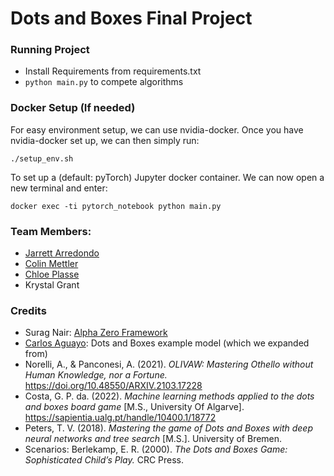# Dots and Boxes Final Project

### Running Project
- Install Requirements from requirements.txt
- ``python main.py`` to compete algorithms

### Docker Setup (If needed)
For easy environment setup, we can use nvidia-docker. Once you have nvidia-docker set up, we can then simply run:

``./setup_env.sh``

To set up a (default: pyTorch) Jupyter docker container. We can now open a new terminal and enter:

``docker exec -ti pytorch_notebook python main.py``

### Team Members:
- [Jarrett Arredondo](https://github.com/Colinm1215)
- [Colin Mettler](https://github.com/Colinm1215)
- [Chloe Plasse](https://github.com/oridyne)
- Krystal Grant

### Credits
* Surag Nair: [Alpha Zero Framework](https://github.com/suragnair/alpha-zero-general)
* [Carlos Aguayo](https://github.com/carlos-aguayo/carlos-aguayo.github.io/tree/master/alphazero): Dots and Boxes example model (which we expanded from)
* Norelli, A., & Panconesi, A. (2021). _OLIVAW: Mastering Othello without Human Knowledge, nor a Fortune._ https://doi.org/10.48550/ARXIV.2103.17228
* Costa, G. P. da. (2022). _Machine learning methods applied to the dots and boxes board game_ \[M.S., University Of Algarve\]. https://sapientia.ualg.pt/handle/10400.1/18772
* Peters, T. V. (2018). _Mastering the game of Dots and Boxes with deep neural networks and tree search_ [M.S.]. University of Bremen.
* Scenarios: Berlekamp, E. R. (2000). _The Dots and Boxes Game: Sophisticated Child’s Play._ CRC Press.
